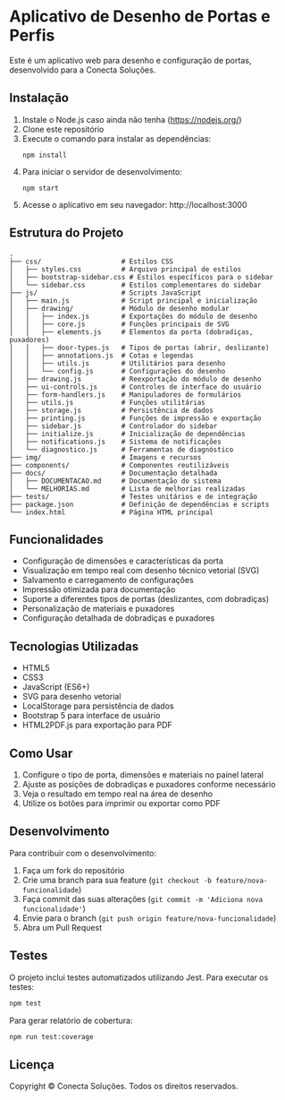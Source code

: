 # Aplicativo de Desenho de Portas e Perfis

Este é um aplicativo web para desenho e configuração de portas, desenvolvido para a Conecta Soluções.

## Instalação

1. Instale o Node.js caso ainda não tenha (https://nodejs.org/)
2. Clone este repositório
3. Execute o comando para instalar as dependências:
   ```
   npm install
   ```
4. Para iniciar o servidor de desenvolvimento:
   ```
   npm start
   ```
5. Acesse o aplicativo em seu navegador: http://localhost:3000

## Estrutura do Projeto

```
.
├── css/                    # Estilos CSS
│   ├── styles.css          # Arquivo principal de estilos
│   ├── bootstrap-sidebar.css # Estilos específicos para o sidebar
│   └── sidebar.css         # Estilos complementares do sidebar
├── js/                     # Scripts JavaScript
│   ├── main.js             # Script principal e inicialização
│   ├── drawing/            # Módulo de desenho modular
│   │   ├── index.js        # Exportações do módulo de desenho
│   │   ├── core.js         # Funções principais de SVG
│   │   ├── elements.js     # Elementos da porta (dobradiças, puxadores)
│   │   ├── door-types.js   # Tipos de portas (abrir, deslizante)
│   │   ├── annotations.js  # Cotas e legendas
│   │   ├── utils.js        # Utilitários para desenho
│   │   └── config.js       # Configurações do desenho
│   ├── drawing.js          # Reexportação do módulo de desenho
│   ├── ui-controls.js      # Controles de interface do usuário
│   ├── form-handlers.js    # Manipuladores de formulários
│   ├── utils.js            # Funções utilitárias
│   ├── storage.js          # Persistência de dados
│   ├── printing.js         # Funções de impressão e exportação
│   ├── sidebar.js          # Controlador do sidebar
│   ├── initialize.js       # Inicialização de dependências
│   ├── notifications.js    # Sistema de notificações
│   └── diagnostico.js      # Ferramentas de diagnóstico
├── img/                    # Imagens e recursos
├── components/             # Componentes reutilizáveis
├── docs/                   # Documentação detalhada
│   ├── DOCUMENTACAO.md     # Documentação do sistema
│   └── MELHORIAS.md        # Lista de melhorias realizadas
├── tests/                  # Testes unitários e de integração
├── package.json            # Definição de dependências e scripts
└── index.html              # Página HTML principal
```

## Funcionalidades

- Configuração de dimensões e características da porta
- Visualização em tempo real com desenho técnico vetorial (SVG)
- Salvamento e carregamento de configurações
- Impressão otimizada para documentação
- Suporte a diferentes tipos de portas (deslizantes, com dobradiças)
- Personalização de materiais e puxadores
- Configuração detalhada de dobradiças e puxadores

## Tecnologias Utilizadas

- HTML5
- CSS3
- JavaScript (ES6+)
- SVG para desenho vetorial
- LocalStorage para persistência de dados
- Bootstrap 5 para interface de usuário
- HTML2PDF.js para exportação para PDF

## Como Usar

1. Configure o tipo de porta, dimensões e materiais no painel lateral
2. Ajuste as posições de dobradiças e puxadores conforme necessário
3. Veja o resultado em tempo real na área de desenho
4. Utilize os botões para imprimir ou exportar como PDF

## Desenvolvimento

Para contribuir com o desenvolvimento:

1. Faça um fork do repositório
2. Crie uma branch para sua feature (`git checkout -b feature/nova-funcionalidade`)
3. Faça commit das suas alterações (`git commit -m 'Adiciona nova funcionalidade'`)
4. Envie para o branch (`git push origin feature/nova-funcionalidade`)
5. Abra um Pull Request

## Testes

O projeto inclui testes automatizados utilizando Jest. Para executar os testes:

```bash
npm test
```

Para gerar relatório de cobertura:

```bash
npm run test:coverage
```

## Licença

Copyright © Conecta Soluções. Todos os direitos reservados.